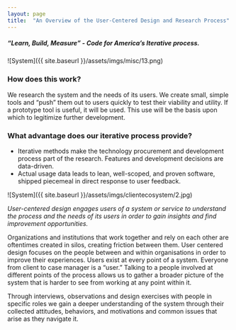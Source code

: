 ```yaml
---
layout: page
title:  "An Overview of the User-Centered Design and Research Process"
---
```


##### *“Learn, Build, Measure” - Code for America’s Iterative process.*

![System]({{ site.baseurl }}/assets/imgs/misc/13.png)

### How does this work?

We research the system and the needs of its users. We create small, simple tools and “push” them out to users quickly to test their viability and utility. If a prototype tool is useful, it will be used. This use will be the basis upon which to legitimize further development.

### What advantage does our iterative process provide?

- Iterative methods make the technology procurement and  development process part of the research. Features and development decisions are data-driven. 
- Actual usage data leads to lean, well-scoped, and proven software, shipped piecemeal in direct response to user feedback.

![System]({{ site.baseurl }}/assets/imgs/clientecosystem/2.jpg)

*User-centered design engages users of a system or service to understand the process and the needs of its users in order to gain insights and find improvement opportunities.*

Organizations and institutions that work together and rely on each other are oftentimes created in silos, creating friction between them. User centered design focuses on the people between and within organisations in order to improve their experiences. Users exist at every point of a system. Everyone from client to case manager is a “user.” Talking to a people involved at different points of the process allows us to gather a broader picture of the system that is harder to see from working at any point within it.

Through interviews, observations and design exercises with people in specific roles we gain  a deeper understanding of the system through their collected attitudes, behaviors, and motivations and common issues that arise as they navigate it.